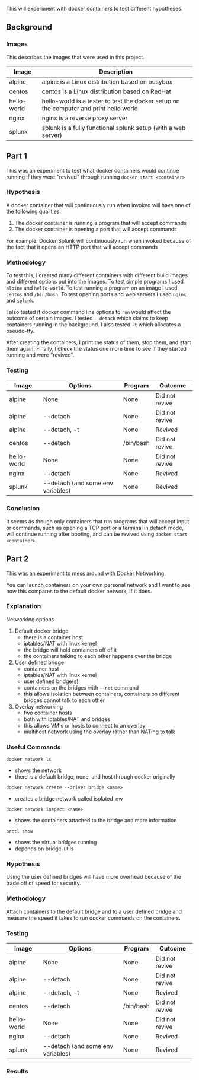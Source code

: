 This will experiment with docker containers to test different hypotheses.

## Background

### Images

This describes the images that were used in this project.

| Image       | Description | 
| ----------- | ----------- |
| alpine      | alpine is a Linux distribution based on busybox |
| centos      | centos is a Linux distribution based on RedHat |
| hello-world | hello-world is a tester to test the docker setup on the computer and print hello world |
| nginx       | nginx is a reverse proxy server |
| splunk      | splunk is a fully functional splunk setup (with a web server) |




## Part 1

This was an experiment to test what docker containers would continue running if they were "revived" through running `docker start <container>`

### Hypothesis

A docker container that will continuously run when invoked will have one of the following qualities.
1. The docker container is running a program that will accept commands
2. The docker container is opening a port that will accept commands 

For example:
Docker Splunk will continuously run when invoked because of the fact that it opens an HTTP port that will accept commands

### Methodology

To test this, I created many different containers with different build images and different options put into the images. To test simple programs I used `alpine` and `hello-world`. To test running a program on an image I used `centos` and `/bin/bash`. To test opening ports and web servers I used `nginx` and `splunk`. 

I also tested if docker command line options to `run` would affect the outcome of certain images. I tested `--detach` which claims to keep containers running in the background. I also tested `-t` which allocates a pseudo-tty.

After creating the containers, I print the status of them, stop them, and start them again.
Finally, I check the status one more time to see if they started running and were "revived".

### Testing
| Image       | Options | Program | Outcome |
| ----------- | ------- | ------- | ------- |
| alpine      | None | None | Did not revive |
| alpine      | --detach | None | Did not revive |
| alpine      | --detach, -t | None | Revived |
| centos      | --detach | /bin/bash | Did not revive |
| hello-world | None | None | Did not revive | 
| nginx       | --detach | None | Revived | 
| splunk      | --detach (and some env variables) | None | Revived | 

### Conclusion

It seems as though only containers that run programs that will accept input or commands, such as opening a TCP port or a terminal in detach mode, will continue running after booting, and can be revived using `docker start <container>`.

## Part 2

This was an experiment to mess around with Docker Networking.

You can launch containers on your own personal network and I want to see how this compares to the default docker network, if it does.

### Explanation

Networking options
1. Default docker bridge
    - there is a container host
    - iptables/NAT with linux kernel
    - the  bridge will hold containers off of it
    - the containers talking to each other happens over the bridge
2. User defined bridge
    - container host
    - iptables/NAT with linux kernel
    - user defined bridge(s)
    - containers on the bridges with `--net` command
    - this allows isolation between containers, containers on different bridges cannot talk to each other
3. Overlay networking
    - two container hosts
    - both with iptables/NAT and bridges
    - this allows VM's or hosts to connect to an overlay
    - multihost network using the overlay rather than NATing to talk

### Useful Commands
`docker network ls`
- shows the network
- there is a default bridge, none, and host through docker originally

`docker network create --driver bridge <name>`
- creates a bridge network called isolated_nw

`docker network inspect <name>`
- shows the containers attached to the bridge and more information

`brctl show`
- shows the virtual bridges running
- depends on bridge-utils

### Hypothesis

Using the user defined bridges will have more overhead because of the trade off of speed for security.

### Methodology

Attach containers to the default bridge and to a user defined bridge and measure the speed it takes to run docker commands on the containers.

### Testing

| Image       | Options | Program | Outcome |
| ----------- | ------- | ------- | ------- |
| alpine      | None | None | Did not revive |
| alpine      | --detach | None | Did not revive |
| alpine      | --detach, -t | None | Revived |
| centos      | --detach | /bin/bash | Did not revive |
| hello-world | None | None | Did not revive | 
| nginx       | --detach | None | Revived | 
| splunk      | --detach (and some env variables) | None | Revived | 

### Results
